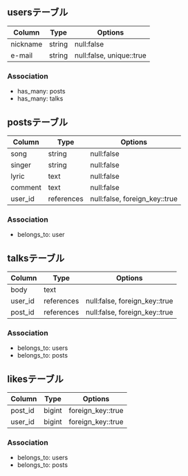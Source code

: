 ## usersテーブル

|Column|Type|Options|
|------|----|-------|
|nickname|string|null:false|
|e-mail|string|null:false, unique::true|

### Association
- has_many: posts
- has_many: talks

## postsテーブル
|Column|Type|Options|
|------|----|-------|
|song|string|null:false|
|singer|string|null:false|
|lyric|text|null:false|
|comment|text|null:false|
|user_id|references|null:false, foreign_key::true|

### Association
- belongs_to: user

## talksテーブル
|Column|Type|Options|
|------|----|-------|
|body|text||
|user_id|references|null:false, foreign_key::true|
|post_id|references|null:false, foreign_key::true|

### Association
- belongs_to: users
- belongs_to: posts

## likesテーブル
|Column|Type|Options|
|------|----|-------|
|post_id|bigint|foreign_key::true|
|user_id|bigint|foreign_key::true|

### Association
- belongs_to: users
- belongs_to: posts
